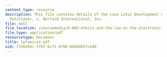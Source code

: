 ```yaml
---
content_type: resource
description: This file contains details of the case Lotus Development Corporation,
  Petitioner, v. Borland International, Inc.
file: null
file_location: /coursemedia/6-805-ethics-and-the-law-on-the-electronic-frontier-fall-2005/f156e94c1f8f6cf1670666668b57ce9d_lpfamicus.pdf
file_type: application/pdf
resourcetype: Document
title: lpfamicus.pdf
uid: f156e94c-1f8f-6cf1-6706-66668b57ce9d
---
```

